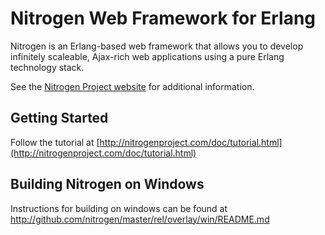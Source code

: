 # Nitrogen Web Framework for Erlang

Nitrogen is an Erlang-based web framework that allows you to develop
infinitely scaleable, Ajax-rich web applications using a pure Erlang 
technology stack.

See the [Nitrogen Project website](http://nitrogenproject.com) for
additional information.

## Getting Started

Follow the tutorial at
[http://nitrogenproject.com/doc/tutorial.html](http://nitrogenproject.com/doc/tutorial.html)

## Building Nitrogen on Windows

Instructions for building on windows can be found at http://github.com/nitrogen/master/rel/overlay/win/README.md
